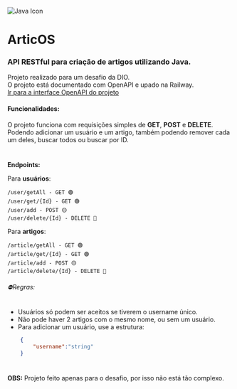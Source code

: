 ![Java Icon](https://img.icons8.com/?size=100&id=13679&format=png&color=000000)
# ArticOS

### API RESTful para criação de artigos utilizando Java.

Projeto realizado para um desafio da DIO.  
O projeto está documentado com OpenAPI e upado na Railway.  
[Ir para a interface OpenAPI do projeto](https://articos-production.up.railway.app/swagger-ui/index.html)



#### Funcionalidades:
O projeto funciona com requisições simples de **GET**, **POST** e **DELETE**. Podendo adicionar um usuário e um artigo, também podendo remover cada um deles, buscar todos ou buscar por ID.

#

**Endpoints:**


Para **usuários**:

    /user/getAll - GET 🟢
    /user/get/{Id} - GET 🟢
    /user/add - POST 🟡
    /user/delete/{Id} - DELETE 🔴

Para **artigos**:

    /article/getAll - GET 🟢
    /article/get/{Id} - GET 🟢
    /article/add - POST 🟡
    /article/delete/{Id} - DELETE 🔴


###### ⛔Regras:
- Usuários só podem ser aceitos se tiverem o username único.
- Não pode haver 2 artigos com o mesmo nome, ou sem um usuário.
- Para adicionar um usuário, use a estrutura:
```json
    {
        "username":"string"
    }
```


 
#

**OBS:** Projeto feito apenas para o desafio, por isso não está tão complexo.

